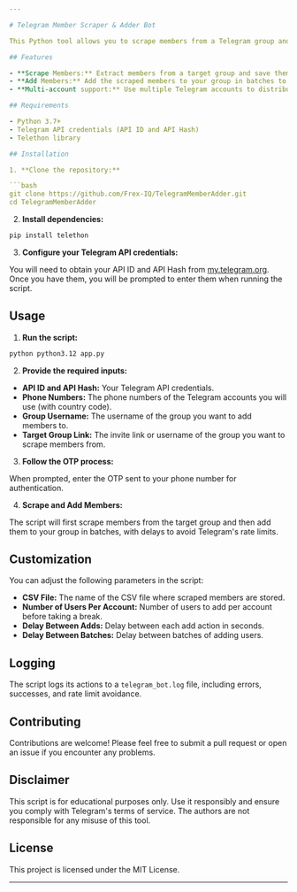 ```yaml
---

# Telegram Member Scraper & Adder Bot

This Python tool allows you to scrape members from a Telegram group and add them to another group. The bot uses the Telethon library to interact with the Telegram API.

## Features

- **Scrape Members:** Extract members from a target group and save them to a CSV file.
- **Add Members:** Add the scraped members to your group in batches to avoid rate limits.
- **Multi-account support:** Use multiple Telegram accounts to distribute the load.

## Requirements

- Python 3.7+
- Telegram API credentials (API ID and API Hash)
- Telethon library

## Installation

1. **Clone the repository:**

```bash
git clone https://github.com/Frex-IQ/TelegramMemberAdder.git
cd TelegramMemberAdder
```

2. **Install dependencies:**

```bash
pip install telethon
```

3. **Configure your Telegram API credentials:**

You will need to obtain your API ID and API Hash from [my.telegram.org](https://my.telegram.org). Once you have them, you will be prompted to enter them when running the script.

## Usage

1. **Run the script:**

```bash
python python3.12 app.py
```

2. **Provide the required inputs:**

- **API ID and API Hash:** Your Telegram API credentials.
- **Phone Numbers:** The phone numbers of the Telegram accounts you will use (with country code).
- **Group Username:** The username of the group you want to add members to.
- **Target Group Link:** The invite link or username of the group you want to scrape members from.

3. **Follow the OTP process:**

When prompted, enter the OTP sent to your phone number for authentication.

4. **Scrape and Add Members:**

The script will first scrape members from the target group and then add them to your group in batches, with delays to avoid Telegram's rate limits.

## Customization

You can adjust the following parameters in the script:

- **CSV File:** The name of the CSV file where scraped members are stored.
- **Number of Users Per Account:** Number of users to add per account before taking a break.
- **Delay Between Adds:** Delay between each add action in seconds.
- **Delay Between Batches:** Delay between batches of adding users.

## Logging

The script logs its actions to a `telegram_bot.log` file, including errors, successes, and rate limit avoidance.

## Contributing

Contributions are welcome! Please feel free to submit a pull request or open an issue if you encounter any problems.

## Disclaimer

This script is for educational purposes only. Use it responsibly and ensure you comply with Telegram's terms of service. The authors are not responsible for any misuse of this tool.

## License

This project is licensed under the MIT License.

---
```

